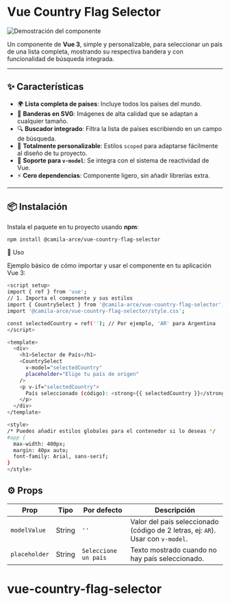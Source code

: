 # Vue Country Flag Selector

![Demostración del componente](https://raw.githubusercontent.com/camila-arce/vue-country-flag-selector/main/demo.gif)

Un componente de **Vue 3**, simple y personalizable, para seleccionar un país de una lista completa, mostrando su respectiva bandera y con funcionalidad de búsqueda integrada.

---

## ✨ Características

- 🌍 **Lista completa de países**: Incluye todos los países del mundo.  
- 🚩 **Banderas en SVG**: Imágenes de alta calidad que se adaptan a cualquier tamaño.  
- 🔍 **Buscador integrado**: Filtra la lista de países escribiendo en un campo de búsqueda.  
- 🎨 **Totalmente personalizable**: Estilos `scoped` para adaptarse fácilmente al diseño de tu proyecto.  
- 🔄 **Soporte para `v-model`**: Se integra con el sistema de reactividad de Vue.  
- ⚡ **Cero dependencias**: Componente ligero, sin añadir librerías extra.  

---

## 📦 Instalación

Instala el paquete en tu proyecto usando **npm**:

```bash
npm install @camila-arce/vue-country-flag-selector
```

🚀 Uso

Ejemplo básico de cómo importar y usar el componente en tu aplicación Vue 3:

```bash
<script setup>
import { ref } from 'vue';
// 1. Importa el componente y sus estilos
import { CountrySelect } from '@camila-arce/vue-country-flag-selector';
import '@camila-arce/vue-country-flag-selector/style.css';

const selectedCountry = ref(''); // Por ejemplo, 'AR' para Argentina
</script>

<template>
  <div>
    <h1>Selector de País</h1>
    <CountrySelect
      v-model="selectedCountry"
      placeholder="Elige tu país de origen"
    />
    <p v-if="selectedCountry">
      País seleccionado (código): <strong>{{ selectedCountry }}</strong>
    </p>
  </div>
</template>

<style>
/* Puedes añadir estilos globales para el contenedor si lo deseas */
#app {
  max-width: 400px;
  margin: 40px auto;
  font-family: Arial, sans-serif;
}
</style>
```

## ⚙️ Props

| Prop          | Tipo   | Por defecto           | Descripción                                                                 |
|---------------|--------|-----------------------|-----------------------------------------------------------------------------|
| `modelValue`  | String | `''`                  | Valor del país seleccionado (código de 2 letras, ej: `AR`). Usar con `v-model`. |
| `placeholder` | String | `Seleccione un país`  | Texto mostrado cuando no hay país seleccionado.                             |
# vue-country-flag-selector

